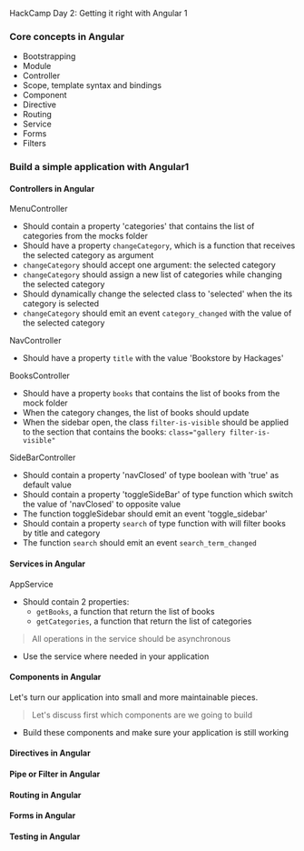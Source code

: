 HackCamp Day 2: Getting it right with Angular 1

### Core concepts in Angular
- Bootstrapping
- Module
- Controller
- Scope, template syntax and bindings
- Component
- Directive
- Routing
- Service
- Forms
- Filters

### Build a simple application with Angular1

#### Controllers in Angular
MenuController
- Should contain a property 'categories' that contains the list of categories from the mocks folder
- Should have a property `changeCategory`, which is a function that receives the selected category as argument
- `changeCategory` should accept one argument: the selected category
- `changeCategory` should assign a new list of categories while changing the selected category
- Should dynamically change the selected class to 'selected' when the its category is selected
- `changeCategory` should emit an event `category_changed` with the value of the selected category

NavController
- Should have a property `title` with the value 'Bookstore by Hackages'

BooksController
- Should have a property `books` that contains the list of books from the mock folder
- When the category changes, the list of books should update
- When the sidebar open, the class `filter-is-visible` should be applied to the section that contains the books: `class="gallery filter-is-visible"`

SideBarController
- Should contain a property 'navClosed' of type boolean with 'true' as default value
- Should contain a property 'toggleSideBar' of type function which switch the value of 'navClosed' to opposite value
- The function toggleSidebar should emit an event 'toggle_sidebar'
- Should contain a property `search` of type function with will filter books by title and category
- The function `search` should emit an event `search_term_changed`

#### Services in Angular
AppService
- Should contain 2 properties:
  - `getBooks`, a function that return the list of books
  - `getCategories`, a function that return the list of categories

> All operations in the service should be asynchronous
- Use the service where needed in your application

#### Components in Angular

Let's turn our application into small and more maintainable pieces.

> Let's discuss first which components are we going to build

- Build these components and make sure your application is still working

#### Directives in Angular

#### Pipe or Filter in Angular

#### Routing in Angular

#### Forms in Angular

#### Testing in Angular
